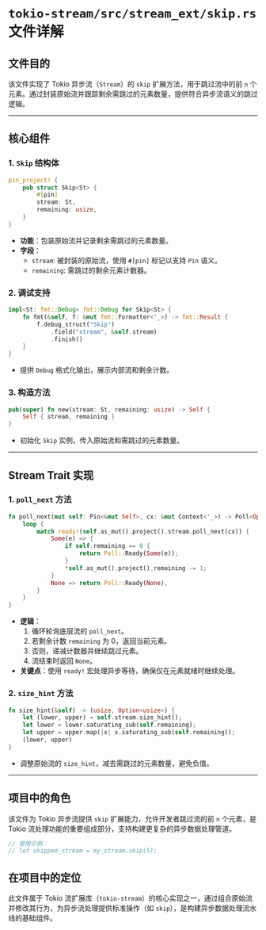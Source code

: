 # `tokio-stream/src/stream_ext/skip.rs` 文件详解

## **文件目的**
该文件实现了 Tokio 异步流（`Stream`）的 `skip` 扩展方法，用于跳过流中的前 `n` 个元素。通过封装原始流并跟踪剩余需跳过的元素数量，提供符合异步流语义的跳过逻辑。

---

## **核心组件**

### **1. `Skip` 结构体**
```rust
pin_project! {
    pub struct Skip<St> {
        #[pin]
        stream: St,
        remaining: usize,
    }
}
```
- **功能**：包装原始流并记录剩余需跳过的元素数量。
- **字段**：
  - `stream`: 被封装的原始流，使用 `#[pin]` 标记以支持 `Pin` 语义。
  - `remaining`: 需跳过的剩余元素计数器。

### **2. 调试支持**
```rust
impl<St: fmt::Debug> fmt::Debug for Skip<St> {
    fn fmt(&self, f: &mut fmt::Formatter<'_>) -> fmt::Result {
        f.debug_struct("Skip")
            .field("stream", &self.stream)
            .finish()
    }
}
```
- 提供 `Debug` 格式化输出，展示内部流和剩余计数。

### **3. 构造方法**
```rust
pub(super) fn new(stream: St, remaining: usize) -> Self {
    Self { stream, remaining }
}
```
- 初始化 `Skip` 实例，传入原始流和需跳过的元素数量。

---

## **Stream Trait 实现**

### **1. `poll_next` 方法**
```rust
fn poll_next(mut self: Pin<&mut Self>, cx: &mut Context<'_>) -> Poll<Option<Self::Item>> {
    loop {
        match ready!(self.as_mut().project().stream.poll_next(cx)) {
            Some(e) => {
                if self.remaining == 0 {
                    return Poll::Ready(Some(e));
                }
                *self.as_mut().project().remaining -= 1;
            }
            None => return Poll::Ready(None),
        }
    }
}
```
- **逻辑**：
  1. 循环轮询底层流的 `poll_next`。
  2. 若剩余计数 `remaining` 为 0，返回当前元素。
  3. 否则，递减计数器并继续跳过元素。
  4. 流结束时返回 `None`。
- **关键点**：使用 `ready!` 宏处理异步等待，确保仅在元素就绪时继续处理。

### **2. `size_hint` 方法**
```rust
fn size_hint(&self) -> (usize, Option<usize>) {
    let (lower, upper) = self.stream.size_hint();
    let lower = lower.saturating_sub(self.remaining);
    let upper = upper.map(|x| x.saturating_sub(self.remaining));
    (lower, upper)
}
```
- 调整原始流的 `size_hint`，减去需跳过的元素数量，避免负值。

---

## **项目中的角色**
该文件为 Tokio 异步流提供 `skip` 扩展能力，允许开发者跳过流的前 `n` 个元素，是 Tokio 流处理功能的重要组成部分，支持构建更复杂的异步数据处理管道。

```rust
// 使用示例：
// let skipped_stream = my_stream.skip(5);
```

## **在项目中的定位**
此文件属于 Tokio 流扩展库（`tokio-stream`）的核心实现之一，通过组合原始流并修改其行为，为异步流处理提供标准操作（如 `skip`），是构建异步数据处理流水线的基础组件。
```
